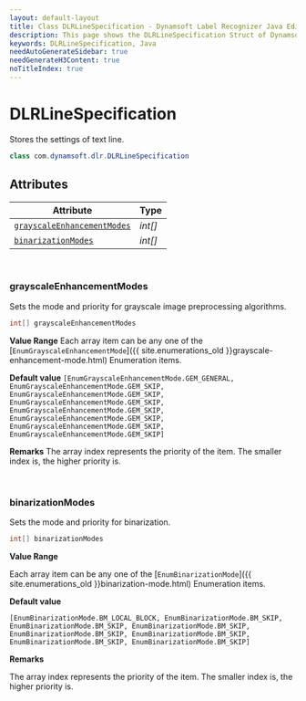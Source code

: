 ```yaml
---
layout: default-layout
title: Class DLRLineSpecification - Dynamsoft Label Recognizer Java Edition
description: This page shows the DLRLineSpecification Struct of Dynamsoft Label Recognizer for Java SDK.
keywords: DLRLineSpecification, Java
needAutoGenerateSidebar: true
needGenerateH3Content: true
noTitleIndex: true
---
```



# DLRLineSpecification
Stores the settings of text line.

```java
class com.dynamsoft.dlr.DLRLineSpecification
```

## Attributes
  
| Attribute | Type |
|---------- | ---- |
| [`grayscaleEnhancementModes`](#grayscaleenhancementmodes) | *int\[\]* | 
| [`binarizationModes`](#binarizationmodes) | *int\[\]*  |


&nbsp;

### grayscaleEnhancementModes
Sets the mode and priority for grayscale image preprocessing algorithms.

```java
int[] grayscaleEnhancementModes
```

**Value Range**
   Each array item can be any one of the [`EnumGrayscaleEnhancementMode`]({{ site.enumerations_old }}grayscale-enhancement-mode.html) Enumeration items.  
 
**Default value**
   `[EnumGrayscaleEnhancementMode.GEM_GENERAL, EnumGrayscaleEnhancementMode.GEM_SKIP, EnumGrayscaleEnhancementMode.GEM_SKIP, EnumGrayscaleEnhancementMode.GEM_SKIP, EnumGrayscaleEnhancementMode.GEM_SKIP, EnumGrayscaleEnhancementMode.GEM_SKIP, EnumGrayscaleEnhancementMode.GEM_SKIP, EnumGrayscaleEnhancementMode.GEM_SKIP]`  
 
**Remarks**
   The array index represents the priority of the item. The smaller index is, the higher priority is.



&nbsp;

### binarizationModes
Sets the mode and priority for binarization.

```java
int[] binarizationModes
```

**Value Range**

Each array item can be any one of the [`EnumBinarizationMode`]({{ site.enumerations_old }}binarization-mode.html) Enumeration items.

**Default value**

`[EnumBinarizationMode.BM_LOCAL_BLOCK, EnumBinarizationMode.BM_SKIP, EnumBinarizationMode.BM_SKIP, EnumBinarizationMode.BM_SKIP, EnumBinarizationMode.BM_SKIP, EnumBinarizationMode.BM_SKIP, EnumBinarizationMode.BM_SKIP, EnumBinarizationMode.BM_SKIP]`

**Remarks**

The array index represents the priority of the item. The smaller index is, the higher priority is.